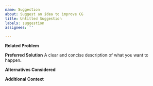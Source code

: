 ```yaml
---
name: Suggestion
about: Suggest an idea to improve CG
title: Untitled Suggestion
labels: suggestion
assignees: ''

---
```


<!-- Don't forget to create a title! -->
**Related Problem** <!-- If anything, what frustrated you and brought you to make this issue? -->

**Preferred Solution** <!-- How would you like things to happen?-->
A clear and concise description of what you want to happen.

**Alternatives Considered** <!-- Any other ways it could be implemented? -->

**Additional Context** <!-- What were you doing as you thought of this suggestion? -->
